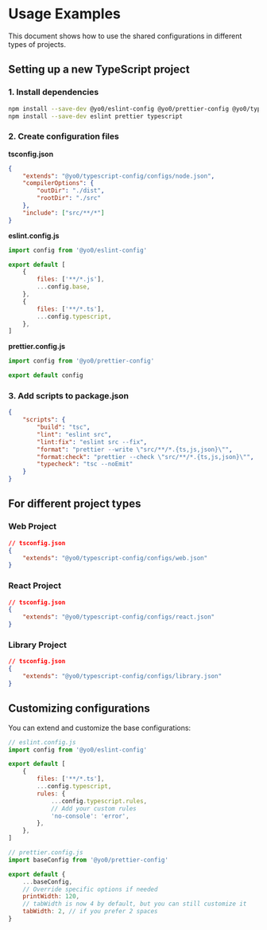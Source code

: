 # Usage Examples

This document shows how to use the shared configurations in different types of projects.

## Setting up a new TypeScript project

### 1. Install dependencies

```bash
npm install --save-dev @yo0/eslint-config @yo0/prettier-config @yo0/typescript-config
npm install --save-dev eslint prettier typescript
```

### 2. Create configuration files

**tsconfig.json**

```json
{
    "extends": "@yo0/typescript-config/configs/node.json",
    "compilerOptions": {
        "outDir": "./dist",
        "rootDir": "./src"
    },
    "include": ["src/**/*"]
}
```

**eslint.config.js**

```javascript
import config from '@yo0/eslint-config'

export default [
    {
        files: ['**/*.js'],
        ...config.base,
    },
    {
        files: ['**/*.ts'],
        ...config.typescript,
    },
]
```

**prettier.config.js**

```javascript
import config from '@yo0/prettier-config'

export default config
```

### 3. Add scripts to package.json

```json
{
    "scripts": {
        "build": "tsc",
        "lint": "eslint src",
        "lint:fix": "eslint src --fix",
        "format": "prettier --write \"src/**/*.{ts,js,json}\"",
        "format:check": "prettier --check \"src/**/*.{ts,js,json}\"",
        "typecheck": "tsc --noEmit"
    }
}
```

## For different project types

### Web Project

```json
// tsconfig.json
{
    "extends": "@yo0/typescript-config/configs/web.json"
}
```

### React Project

```json
// tsconfig.json
{
    "extends": "@yo0/typescript-config/configs/react.json"
}
```

### Library Project

```json
// tsconfig.json
{
    "extends": "@yo0/typescript-config/configs/library.json"
}
```

## Customizing configurations

You can extend and customize the base configurations:

```javascript
// eslint.config.js
import config from '@yo0/eslint-config'

export default [
    {
        files: ['**/*.ts'],
        ...config.typescript,
        rules: {
            ...config.typescript.rules,
            // Add your custom rules
            'no-console': 'error',
        },
    },
]
```

```javascript
// prettier.config.js
import baseConfig from '@yo0/prettier-config'

export default {
    ...baseConfig,
    // Override specific options if needed
    printWidth: 120,
    // tabWidth is now 4 by default, but you can still customize it
    tabWidth: 2, // if you prefer 2 spaces
}
```
